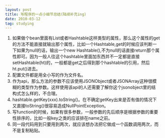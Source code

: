 ```yaml
---
layout: post
title: 写程序的一点小细节总结(陆续补充ing) 
date: 2010-03-12 
tag: studying
---
```


1. 如果做个bean里面有List或者Hashtable这样类型的属性，那么这个属性的get的方法不能直接就输出那个属性，比如一个Hashtable,get的时候应该判断一下如果为null的话，输出一个new Hashtable(),不为null的话直接return那个属性即可。因为一般人往这个hashtable里面加东西并不一定都是直接setHashtable(ht)的，一般都是get之后得到那个hashtable的引用，然后ht.put()进去。
2. 配置文件都是用全小写的作为文件名。
3. 作为api，那么方法的参数不应该使用JSONObject或者JSONArray这种很模糊的类型作为参数。这样使用该api的人还需要了解你这个jsonobject里的结构式怎么样的，不合理。
4. hashtable.getKey(xxx).toString()。在不确定getKey出来是否有值的情况下又直接toString()很容易造成NullPointException。
5. 写function的时候，如果有很多参数，一般参数的先后顺序是根据参数的重要性排序的，比如一般key之类的应该排在name之前。
6. 同一段代码用到只要用到两次，就应该想办法把它做成一个函数调用两次，而不是复制粘贴。